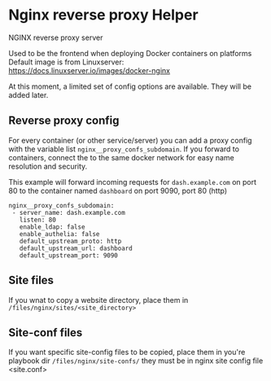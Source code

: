 # Nginx reverse proxy Helper
NGINX reverse proxy server

Used to be the frontend when deploying Docker containers on platforms
Default image is from Linuxserver: https://docs.linuxserver.io/images/docker-nginx

At this moment, a limited set of config options are available. They will be added later.

## Reverse proxy config

For every container (or other service/server) you can add a proxy config with the variable list `nginx__proxy_confs_subdomain`. If you forward to containers, connect the to the same docker network for easy name resolution and security.

This example will forward incoming requests for `dash.example.com` on port 80 to the container named `dashboard` on port 9090, port 80 (http)
```
nginx__proxy_confs_subdomain:
 - server_name: dash.example.com
   listen: 80
   enable_ldap: false
   enable_authelia: false
   default_upstream_proto: http
   default_upstream_url: dashboard
   default_upstream_port: 9090
```

## Site files
If you wnat to copy a website directory, place them in `/files/nginx/sites/<site_directory>`

## Site-conf files
If you want specific site-config files to be copied, place them in you're playbook dir `/files/nginx/site-confs/` they must be in nginx site config file <site.conf>
